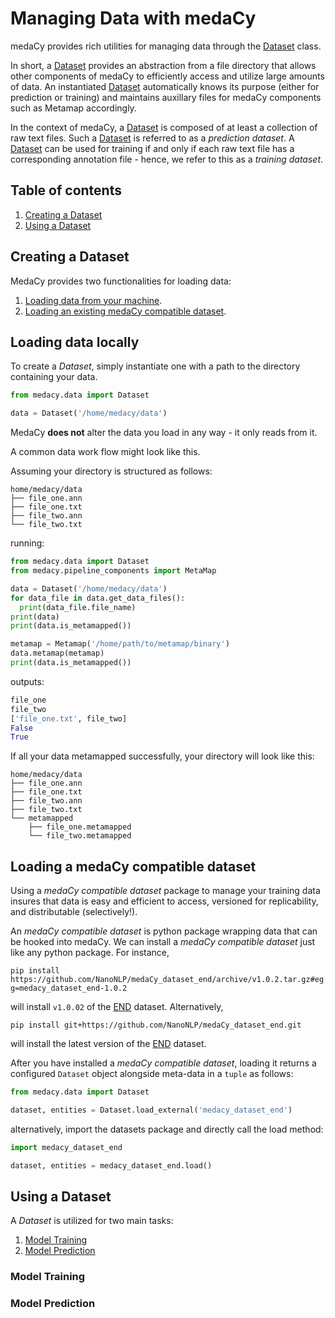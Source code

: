 # Managing Data with medaCy
medaCy provides rich utilities for managing data through the
[Dataset](../../medacy/data/dataset.py) class.

In short, a [Dataset](../../medacy/data/dataset.py)
provides an abstraction from a file directory that allows other components
of medaCy to efficiently access and utilize large amounts of data. An instantiated
[Dataset](../../medacy/data/dataset.py) automatically knows its purpose
(either for prediction or training) and maintains auxillary files for
medaCy components such as Metamap accordingly.

In the context of medaCy, a [Dataset](../../medacy/data/dataset.py) is
composed of at least a collection of raw text files. Such a [Dataset](../../medacy/data/dataset.py)
is referred to as a *prediction dataset*. A [Dataset](../../medacy/data/dataset.py) can
be used for training if and only if each raw text file has a corresponding annotation file - hence,
we refer to this as a *training dataset*.

## Table of contents
1. [Creating a Dataset](#creating-a-dataset)
2. [Using a Dataset](#using-a-dataset)

## Creating a Dataset
MedaCy provides two functionalities for loading data:
1. [Loading data from your machine](#loading-data-locally).
2. [Loading an existing medaCy compatible dataset](#loading-a-medacy-compatible-dataset).


## Loading data locally
To create a *Dataset*, simply instantiate one with a path to the directory containing your data.

```python
from medacy.data import Dataset

data = Dataset('/home/medacy/data')
```

MedaCy **does not** alter the data you load in any way - it only reads from it.

A common data work flow might look like this.

Assuming your directory is structured as follows:

```
home/medacy/data
├── file_one.ann
├── file_one.txt
├── file_two.ann
└── file_two.txt
```

running:

```python
from medacy.data import Dataset
from medacy.pipeline_components import MetaMap

data = Dataset('/home/medacy/data')
for data_file in data.get_data_files():
  print(data_file.file_name)
print(data)
print(data.is_metamapped())

metamap = Metamap('/home/path/to/metamap/binary')
data.metamap(metamap)
print(data.is_metamapped())
```

outputs:

```python
file_one
file_two
['file_one.txt', file_two]
False
True
```

If all your data metamapped successfully, your directory will look like this:

```
home/medacy/data
├── file_one.ann
├── file_one.txt
├── file_two.ann
├── file_two.txt
└── metamapped
    ├── file_one.metamapped
    └── file_two.metamapped
```



## Loading a medaCy compatible dataset
Using a *medaCy compatible dataset* package to manage your training data insures that data is easy and efficient to access, versioned for replicability, and distributable (selectively!).

An *medaCy compatible dataset* is python package wrapping data that can be hooked into medaCy. We can install a *medaCy compatible dataset* just like any python package. For instance,


`pip install https://github.com/NanoNLP/medaCy_dataset_end/archive/v1.0.2.tar.gz#egg=medacy_dataset_end-1.0.2`

will install `v1.0.02` of the [END](https://www.ncbi.nlm.nih.gov/pmc/articles/PMC5644562/) dataset. Alternatively,

`pip install git+https://github.com/NanoNLP/medaCy_dataset_end.git`

will install the latest version of the [END](https://www.ncbi.nlm.nih.gov/pmc/articles/PMC5644562/) dataset.

After you have installed a *medaCy compatible dataset*, loading it returns a configured `Dataset` object alongside meta-data in a `tuple` as follows:

```python
from medacy.data import Dataset

dataset, entities = Dataset.load_external('medacy_dataset_end')

```

alternatively, import the datasets package and directly call the load method:

```python
import medacy_dataset_end

dataset, entities = medacy_dataset_end.load()

```

## Using a Dataset
A *Dataset* is utilized for two main tasks:

1. [Model Training](#model-training)
2. [Model Prediction](#model-prediction)

### Model Training

### Model Prediction
